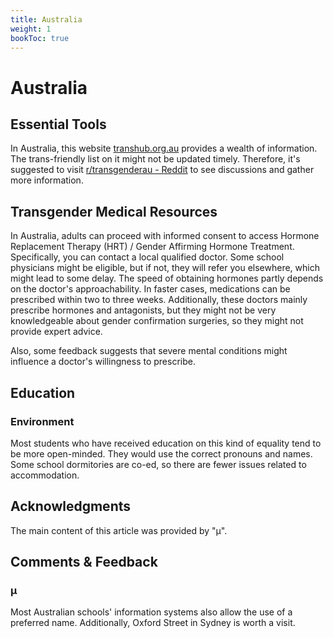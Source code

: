 ```yaml
---
title: Australia
weight: 1
bookToc: true
---
```


# Australia

## Essential Tools

In Australia, this website [transhub.org.au](https://www.transhub.org.au/) provides a wealth of information. The trans-friendly list on it might not be updated timely. Therefore, it's suggested to visit [r/transgenderau - Reddit](https://www.reddit.com/r/transgenderau/) to see discussions and gather more information.

## Transgender Medical Resources

In Australia, adults can proceed with informed consent to access Hormone Replacement Therapy (HRT) / Gender Affirming Hormone Treatment. Specifically, you can contact a local qualified doctor. Some school physicians might be eligible, but if not, they will refer you elsewhere, which might lead to some delay. The speed of obtaining hormones partly depends on the doctor's approachability. In faster cases, medications can be prescribed within two to three weeks. Additionally, these doctors mainly prescribe hormones and antagonists, but they might not be very knowledgeable about gender confirmation surgeries, so they might not provide expert advice.

Also, some feedback suggests that severe mental conditions might influence a doctor's willingness to prescribe.

## Education

### Environment

Most students who have received education on this kind of equality tend to be more open-minded. They would use the correct pronouns and names. Some school dormitories are co-ed, so there are fewer issues related to accommodation.

## Acknowledgments

The main content of this article was provided by "μ".

## Comments & Feedback

### μ

Most Australian schools' information systems also allow the use of a preferred name. Additionally, Oxford Street in Sydney is worth a visit.